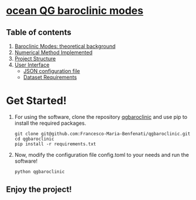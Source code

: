 ﻿# [ocean QG baroclinic modes](https://github.com/Francesco-Maria-Benfenati/qgbaroclinic)

## Table of contents
1. [Baroclinic Modes: theoretical background](https://github.com/Francesco-Maria-Benfenati/ocean-baroclinic-modes-1.0/blob/main/doc/theoretical_background.md)
2. [Numerical Method Implemented](https://github.com/Francesco-Maria-Benfenati/ocean-baroclinic-modes-1.0/blob/main/doc/numerical_method.md)
3. [Project Structure](https://github.com/Francesco-Maria-Benfenati/ocean-baroclinic-modes-1.0/blob/main/doc/project_structure.md)
4. [User Interface](https://github.com/Francesco-Maria-Benfenati/ocean-baroclinic-modes-1.0/blob/main/doc/user_interface.md)
	- [JSON configuration file](https://github.com/Francesco-Maria-Benfenati/ocean-baroclinic-modes-1.0/blob/main/doc/user_interface.md#json-configuration-file)
	- [Dataset Requirements](https://github.com/Francesco-Maria-Benfenati/ocean-baroclinic-modes-1.0/blob/main/doc/user_interface.md#dataset-requirements)

# Get Started!

1. For using the software, clone the repository [qgbaroclinic](git@github.com:Francesco-Maria-Benfenati/qgbaroclinic.git)  and use pip to install the required packages.

	```
	git clone git@github.com:Francesco-Maria-Benfenati/qgbaroclinic.git
	cd qgbaroclinic
	pip install -r requirements.txt
	```

2. Now, modify the configuration file config.toml to your needs and run the software!

	```
	python qgbaroclinic
	```

## Enjoy the project!
